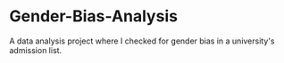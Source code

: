 # Gender-Bias-Analysis
A data analysis project where I checked for gender bias in a university's admission list. 
